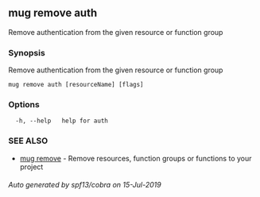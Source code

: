 ## mug remove auth

Remove authentication from the given resource or function group

### Synopsis

Remove authentication from the given resource or function group

```
mug remove auth [resourceName] [flags]
```

### Options

```
  -h, --help   help for auth
```

### SEE ALSO

* [mug remove](mug_remove.md)	 - Remove resources, function groups or functions to your project

###### Auto generated by spf13/cobra on 15-Jul-2019

